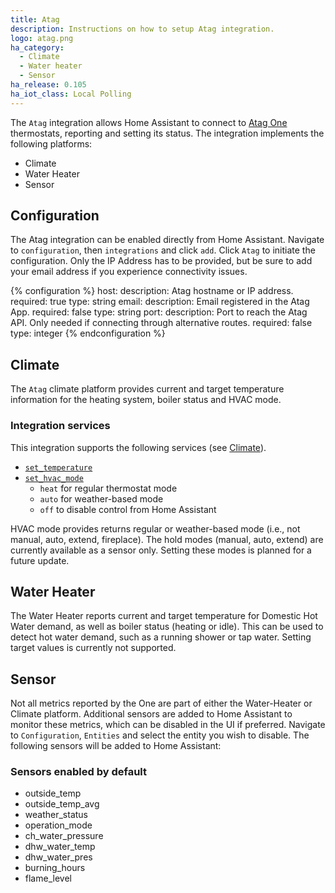 ```yaml
---
title: Atag
description: Instructions on how to setup Atag integration.
logo: atag.png
ha_category:
  - Climate
  - Water heater
  - Sensor
ha_release: 0.105
ha_iot_class: Local Polling
---
```


The `Atag` integration allows Home Assistant to connect to [Atag One](https://atag-one.com) thermostats, reporting and setting its status.
The integration implements the following platforms:

- Climate
- Water Heater
- Sensor

## Configuration

The Atag integration can be enabled directly from Home Assistant. Navigate to `configuration`, then `integrations` and click `add`. Click `Atag` to initiate the configuration. Only the IP Address has to be provided, but be sure to add your email address if you experience connectivity issues.

{% configuration %}
host:
  description: Atag hostname or IP address.
  required: true
  type: string
email:
  description: Email registered in the Atag App.
  required: false
  type: string
port:
  description: Port to reach the Atag API. Only needed if connecting through alternative routes.
  required: false
  type: integer
{% endconfiguration %}

## Climate

The `Atag` climate platform provides current and target temperature information for the heating system, boiler status and HVAC mode.

### Integration services

This integration supports the following services (see [Climate](/integrations/climate/)).

- [`set_temperature`](/integrations/climate/#service-climateset_temperature)
- [`set_hvac_mode`](/integrations/climate/#service-climateset_hvac_mode)
  - `heat` for regular thermostat mode
  - `auto` for weather-based mode
  - `off` to disable control from Home Assistant

<div class='note'>
HVAC mode provides returns regular or weather-based mode (i.e., not manual, auto, extend, fireplace).
The hold modes (manual, auto, extend) are currently available as a sensor only. Setting these modes is planned for a future update.
</div>

## Water Heater

The Water Heater reports current and target temperature for Domestic Hot Water demand, as well as boiler status (heating or idle). This can be used to detect hot water demand, such as a running shower or tap water.
Setting target values is currently not supported.

## Sensor

Not all metrics reported by the One are part of either the Water-Heater or Climate platform. Additional sensors are added to Home Assistant to monitor these metrics, which can be disabled in the UI if preferred. Navigate to `Configuration`, `Entities` and select the entity you wish to disable.
The following sensors will be added to Home Assistant:

### Sensors enabled by default

- outside_temp
- outside_temp_avg
- weather_status
- operation_mode
- ch_water_pressure
- dhw_water_temp
- dhw_water_pres
- burning_hours
- flame_level
